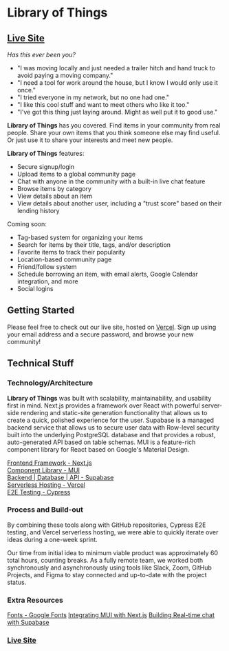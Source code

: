 # Library of Things

## [Live Site](library-of-things.vercel.app)

_Has this ever been you?_

- "I was moving locally and just needed a trailer hitch and hand truck to avoid paying a moving company."
- "I need a tool for work around the house, but I know I would only use it once."
- "I tried everyone in my network, but no one had one."
- "I like this cool stuff and want to meet others who like it too."
- "I've got this thing just laying around. Might as well put it to good use."

**Library of Things** has you covered. Find items in your community from real people. Share your own items that you think someone else may find useful. Or just use it to share your interests and meet new people.

**Library of Things** features:

- Secure signup/login
- Upload items to a global community page
- Chat with anyone in the community with a built-in live chat feature
- Browse items by category
- View details about an item
- View details about another user, including a "trust score" based on their lending history

Coming soon:

- Tag-based system for organizing your items
- Search for items by their title, tags, and/or description
- Favorite items to track their popularity
- Location-based community page
- Friend/follow system
- Schedule borrowing an item, with email alerts, Google Calendar integration, and more
- Social logins

## Getting Started

Please feel free to check out our live site, hosted on [Vercel](https://vercel.com/). Sign up using your email address and a secure password, and browse your new community!

## Technical Stuff

### Technology/Architecture

**Library of Things** was built with scalability, maintainability, and usability first in mind. Next.js provides a framework over React with powerful server-side rendering and static-site generation functionality that allows us to create a quick, polished experience for the user. Supabase is a managed backend service that allows us to secure user data with Row-level security built into the underlying PostgreSQL database and that provides a robust, auto-generated API based on table schemas. MUI is a feature-rich component library for React based on Google's Material Design.

[Frontend Framework - Next.js](https://nextjs.org/)  
[Component Library - MUI](https://mui.com/)  
[Backend | Database | API - Supabase](https://supabase.com/)  
[Serverless Hosting - Vercel](https://vercel.com/)  
[E2E Testing - Cypress](https://www.cypress.io/)

### Process and Build-out

By combining these tools along with GitHub repositories, Cypress E2E testing, and Vercel serverless hosting, we were able to quickly iterate over ideas during a one-week sprint.

Our time from initial idea to minimum viable product was approximately 60 total hours, counting breaks. As a fully remote team, we worked both synchronously and asynchronously using tools like Slack, Zoom, GitHub Projects, and Figma to stay connected and up-to-date with the project status.

### Extra Resources

[Fonts - Google Fonts](https://fonts.google.com/about)
[Integrating MUI with Next.js](https://blog.logrocket.com/getting-started-with-mui-and-next-js/)
[Building Real-time chat with Supabase](https://www.youtube.com/watch?v=P9X_qVt10DY&ab_channel=Supabase)

### [Live Site](library-of-things.vercel.app)
